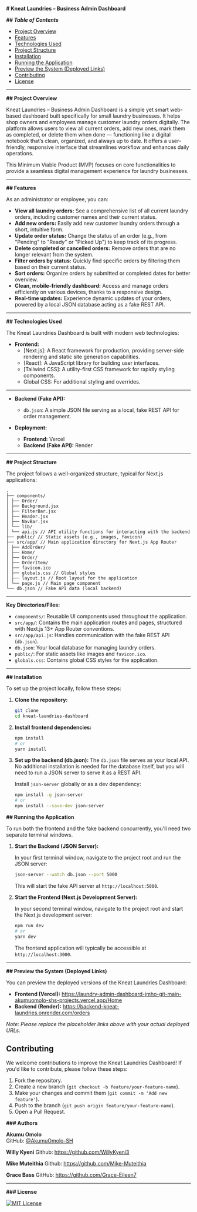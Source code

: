

**# Kneat Laundries – Business Admin Dashboard**

***## Table of Contents***

- [Project Overview](#project-overview)
- [Features](#features)
- [Technologies Used](#technologies-used)
- [Project Structure](#project-structure)
- [Installation](#installation)
- [Running the Application](#running-the-application)
- [Preview the System (Deployed Links)](#preview-the-system-deployed-links)
- [Contributing](#contributing)
- [License](#license)
  

---

**## Project Overview**

Kneat Laundries – Business Admin Dashboard is a simple yet smart web-based dashboard built specifically for small laundry businesses. It helps shop owners and employees manage customer laundry orders digitally. The platform allows users to view all current orders, add new ones, mark them as completed, or delete them when done — functioning like a digital notebook that’s clean, organized, and always up to date. It offers a user-friendly, responsive interface that streamlines workflow and enhances daily operations.

This Minimum Viable Product (MVP) focuses on core functionalities to provide a seamless digital management experience for laundry businesses.

---

**## Features**

As an administrator or employee, you can:

-   **View all laundry orders:** See a comprehensive list of all current laundry orders, including customer names and their current status.
-   **Add new orders:** Easily add new customer laundry orders through a short, intuitive form.
-   **Update order status:** Change the status of an order (e.g., from "Pending" to "Ready" or "Picked Up") to keep track of its progress.
-   **Delete completed or cancelled orders:** Remove orders that are no longer relevant from the system.
-   **Filter orders by status:** Quickly find specific orders by filtering them based on their current status.
-   **Sort orders:** Organize orders by submitted or completed dates for better overview.
-   **Clean, mobile-friendly dashboard:** Access and manage orders efficiently on various devices, thanks to a responsive design.
-   **Real-time updates:** Experience dynamic updates of your orders, powered by a local JSON database acting as a fake REST API.

---

**## Technologies Used**

The Kneat Laundries Dashboard is built with modern web technologies:

-   **Frontend:**
    -   [Next.js]: A React framework for production, providing server-side rendering and static site generation capabilities.
    -   [React]: A JavaScript library for building user interfaces.
    -   [Tailwind CSS]: A utility-first CSS framework for rapidly styling components.
    -   Global CSS: For additional styling and overrides.

---

-   **Backend (Fake API):**
    -   `db.json`: A simple JSON file serving as a local, fake REST API for order management.

-   **Deployment:**
    -   **Frontend:** Vercel
    -   **Backend (Fake API):** Render

---

**## Project Structure**

The project follows a well-organized structure, typical for Next.js applications:

```
.
├── components/
│ ├── Order/
│ ├── Background.jsx
│ ├── FilterBar.jsx
│ ├── Header.jsx
│ ├── NavBar.jsx
│ └── lib/
│ └── api.js // API utility functions for interacting with the backend
├── public/ // Static assets (e.g., images, favicon)
├── src/app/ // Main application directory for Next.js App Router
│ ├── AddOrder/
│ ├── Home/
│ ├── Order/
│ ├── OrderItem/
│ ├── favicon.ico
│ ├── globals.css // Global styles
│ ├── layout.js // Root layout for the application
│ └── page.js // Main page component
└── db.json // Fake API data (local backend)

```
---

**Key Directories/Files:**

-   `components/`: Reusable UI components used throughout the application.
-   `src/app/`: Contains the main application routes and pages, structured with Next.js 13+ App Router conventions.
-   `src/app/api.js`: Handles communication with the fake REST API (`db.json`).
-   `db.json`: Your local database for managing laundry orders.
-   `public/`: For static assets like images and `favicon.ico`.
-   `globals.css`: Contains global CSS styles for the application.

---

**## Installation**

To set up the project locally, follow these steps:

1.  **Clone the repository:**

    ```bash
    git clone 
    cd kneat-laundries-dashboard
    ```


2.  **Install frontend dependencies:**

    ```bash
    npm install
    # or
    yarn install
    ```

3.  **Set up the backend (db.json):**
    The `db.json` file serves as your local API. No additional installation is needed for the database itself, but you will need to run a JSON server to serve it as a REST API.

    Install `json-server` globally or as a dev dependency:
    ```bash
    npm install -g json-server
    # or
    npm install --save-dev json-server
    ```

**## Running the Application**

To run both the frontend and the fake backend concurrently, you'll need two separate terminal windows.

1.  **Start the Backend (JSON Server):**

    In your first terminal window, navigate to the project root and run the JSON server:

    ```bash
    json-server --watch db.json --port 5000
    ```
    This will start the fake API server at `http://localhost:5000`.

2.  **Start the Frontend (Next.js Development Server):**

    In your second terminal window, navigate to the project root and start the Next.js development server:

    ```bash
    npm run dev
    # or
    yarn dev
    ```

    The frontend application will typically be accessible at `http://localhost:3000`.

---

**## Preview the System (Deployed Links)**

You can preview the deployed versions of the Kneat Laundries Dashboard:

-   **Frontend (Vercel):** https://laundry-admin-dashboard-jmho-git-main-akumuomolo-shs-projects.vercel.app/Home
-   **Backend (Render):** https://backend-kneat-laundries.onrender.com/orders

*Note: Please replace the placeholder links above with your actual deployed URLs.*

## Contributing

We welcome contributions to improve the Kneat Laundries Dashboard! If you'd like to contribute, please follow these steps:

1.  Fork the repository.
2.  Create a new branch (`git checkout -b feature/your-feature-name`).
3.  Make your changes and commit them (`git commit -m 'Add new feature'`).
4.  Push to the branch (`git push origin feature/your-feature-name`).
5.  Open a Pull Request.

**###  Authors**

**Akumu Omolo**  
GitHub: [@AkumuOmolo-SH](https://github.com/AkumuOmolo-SH)

**Willy Kyeni**
Github: https://github.com/WillyKyeni3

**Mike Muteithia**
Github: https://github.com/Mike-Muteithia

**Grace Bass**
GitHub: https://github.com/Grace-Eileen7


---

**### License**

[![MIT License](https://img.shields.io/badge/License-MIT-yellow.svg)](https://opensource.org/licenses/MIT)  


